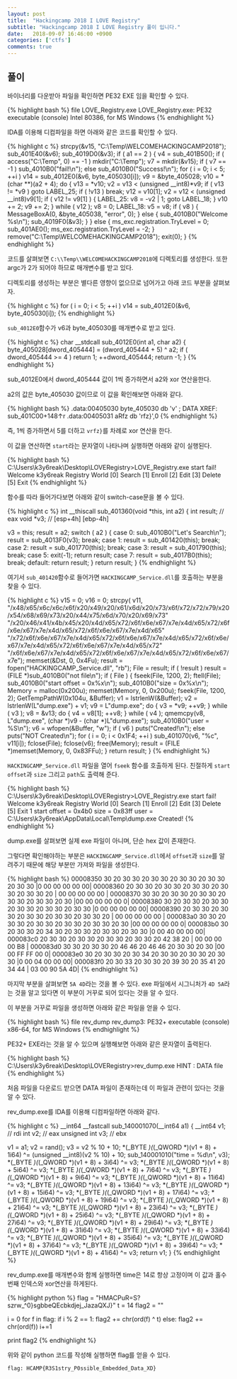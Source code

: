 ```yaml
---
layout: post
title:  "Hackingcamp 2018 I LOVE Registry"
subtitle: "Hackingcamp 2018 I LOVE Registry 풀이 입니다."
date:   2018-09-07 16:46:00 +0900
categories: ['ctfs']
comments: true
---
```


## 풀이

바이너리를 다운받아 파일을 확인하면 PE32 EXE 임을 확인할 수 있다.

{% highlight bash %}
file LOVE_Registry.exe
LOVE_Registry.exe: PE32 executable (console) Intel 80386, for MS Windows
{% endhighlight %}

IDA를 이용해 디컴파일을 하면 아래와 같은 코드를 확인할 수 있다.

{% highlight c %}
strcpy(&v15, "C:\\Temp\\WELCOMEHACKINGCAMP2018");
  sub_401E40(&v6);
  sub_4019D0(&v3);
  if ( a1 == 2 )
  {
    v4 = sub_401B50();
    if ( access("C:\\Temp", 0) == -1 )
      mkdir("C:\\Temp");
    v7 = mkdir(&v15);
    if ( v7 == -1 )
      sub_4010B0("fail!\n");
    else
      sub_4010B0("Success!\n");
    for ( i = 0; i < 5; ++i )
      v14 = sub_4012E0(&v6, byte_405030[i]);
    v9 = &byte_405028;
    v10 = *(char **)(a2 + 4);
    do
    {
      v13 = *v10;
      v2 = v13 < (unsigned __int8)*v9;
      if ( v13 != *v9 )
        goto LABEL_25;
      if ( !v13 )
        break;
      v12 = v10[1];
      v2 = v12 < (unsigned __int8)v9[1];
      if ( v12 != v9[1] )
      {
LABEL_25:
        v8 = -v2 | 1;
        goto LABEL_18;
      }
      v10 += 2;
      v9 += 2;
    }
    while ( v12 );
    v8 = 0;
LABEL_18:
    v5 = v8;
    if ( v8 )
    {
      MessageBoxA(0, &byte_405038, "error", 0);
    }
    else
    {
      sub_4010B0("Welcome %s\n");
      sub_4019F0(&v3);
    }
  }
  else
  {
    ms_exc.registration.TryLevel = 0;
    sub_401AE0();
    ms_exc.registration.TryLevel = -2;
  }
  remove("C:\\Temp\\WELCOMEHACKINGCAMP2018");
  exit(0);
}
{% endhighlight %}

코드를 살펴보면 `C:\\Temp\\WELCOMEHACKINGCAMP2018`에 디렉토리를 생성한다.
또한 argc가 2가 되어야 하므로 매개변수를 받고 있다.

디렉토리를 생성하는 부분은 별다른 영향이 없으므로 넘어가고 아래 코드 부분을 살펴보자.

{% highlight c %}
for ( i = 0; i < 5; ++i )
      v14 = sub_4012E0(&v6, byte_405030[i]);
{% endhighlight %}

`sub_4012E0`함수가 v6과 byte_405030를 매개변수로 받고 있다.

{% highlight c %}
char __stdcall sub_4012E0(int a1, char a2)
{
  byte_405028[dword_405444] = (dword_405444 + 5) ^ a2;
  if ( dword_405444 >= 4 )
    return 1;
  ++dword_405444;
  return -1;
}
{% endhighlight %}

sub_4012E0에서 dword_405444 값이 1씩 증가하면서 a2와 xor 연산을한다.

a2의 값은 byte_405030 값이므로 이 값을 확인해보면 아래와 같다.

{% highlight bash %}
.data:00405030 byte_405030     db 'v'                  ; DATA XREF: sub_401C00+148↑r
.data:00405031 aRfz            db 'rfz}',0
{% endhighlight %}

즉, 1씩 증가하면서 5를 더하고 `vrfz}`를 차례로 xor 연산을 한다.

이 값을 연산하면 `start`라는 문자열이 나타나며 실행하면 아래와 같이 실행된다.

{% highlight bash %}
C:\Users\k3y6reak\Desktop\LOVERegistry>LOVE_Registry.exe start
fail!
Welcome k3y6reak
Registry World
        [0] Search
        [1] Enroll
        [2] Edit
        [3] Delete
        [5] Exit
{% endhighlight %}

함수를 따라 들어가다보면 아래와 같이 switch-case문을 볼 수 있다.

{% highlight c %}
int __thiscall sub_401360(void *this, int a2)
{
  int result; // eax
  void *v3; // [esp+4h] [ebp-4h]

  v3 = this;
  result = a2;
  switch ( a2 )
  {
    case 0:
      sub_4010B0("Let's Search\n");
      result = sub_4013F0(v3);
      break;
    case 1:
      result = sub_401420(this);
      break;
    case 2:
      result = sub_401770(this);
      break;
    case 3:
      result = sub_401790(this);
      break;
    case 5:
      exit(-1);
      return result;
    case 7:
      result = sub_4017B0(this);
      break;
    default:
      return result;
  }
  return result;
}
{% endhighlight %}


여기서 `sub_401420`함수로 들어가면 `HACKINGCAMP_Service.dll`를 호출하는 부분을 찾을 수 있다.

{% highlight c %}
v15 = 0;
  v16 = 0;
  strcpy(
    v11,
    "/x48/x65/x6c/x6c/x6f/x20/x49/x20/x61/x6d/x20/x73/x6f/x72/x72/x79/x20/x54/x68/x69/x73/x20/x44/x75/x6d/x70/x20/x69/x73"
    "/x20/x46/x41/x4b/x45/x20/x4d/x65/x72/x6f/x6e/x67/x7e/x4d/x65/x72/x6f/x6e/x67/x7e/x4d/x65/x72/x6f/x6e/x67/x7e/x4d/x65"
    "/x72/x6f/x6e/x67/x7e/x4d/x65/x72/x6f/x6e/x67/x7e/x4d/x65/x72/x6f/x6e/x67/x7e/x4d/x65/x72/x6f/x6e/x67/x7e/x4d/x65/x72"
    "/x6f/x6e/x67/x7e/x4d/x65/x72/x6f/x6e/x67/x7e/x4d/x65/x72/x6f/x6e/x67/x7e");
  memset(&Dst, 0, 0x4Fu);
  result = fopen("HACKINGCAMP_Service.dll", "rb");
  File = result;
  if ( !result )
    result = (FILE *)sub_4010B0("not file\n");
  if ( File )
  {
    fseek(File, 1200, 2);
    ftell(File);
    sub_4010B0("start offset = 0x%x\n");
    sub_4010B0("size = 0x%x\n");
    Memory = malloc(0x200u);
    memset(Memory, 0, 0x200u);
    fseek(File, 1200, 2);
    GetTempPathW(0x104u, &Buffer);
    v1 = lstrlenW(&Buffer);
    v2 = lstrlenW(L"dump.exe") + v1;
    v9 = L"dump.exe";
    do
    {
      v3 = *v9;
      ++v9;
    }
    while ( v3 );
    v8 = &v13;
    do
    {
      v4 = v8[1];
      ++v8;
    }
    while ( v4 );
    qmemcpy(v8, L"dump.exe", (char *)v9 - (char *)L"dump.exe");
    sub_4010B0("user = %S\n");
    v6 = wfopen(&Buffer, "w");
    if ( v6 )
      puts("Created!\n");
    else
      puts("NOT Created\n");
    for ( i = 0; i < 0x1F4; ++i )
      sub_401070(v6, "%c", v11[i]);
    fclose(File);
    fclose(v6);
    free(Memory);
    result = (FILE *)memset(Memory, 0, 0x83FFu);
  }
  return result;
}
{% endhighlight %}

`HACKINGCAMP_Service.dll` 파일을 열어 `fseek` 함수를 호출하게 된다. 친절하게 `start offset`과 `size` 그리고 `path`도 출력해 준다.


{% highlight bash %}
C:\Users\k3y6reak\Desktop\LOVERegistry>LOVE_Registry.exe start
fail!
Welcome k3y6reak
Registry World
        [0] Search
        [1] Enroll
        [2] Edit
        [3] Delete
        [5] Exit
1
start offset = 0x4b0
size = 0x83ff
user = C:\Users\k3y6reak\AppData\Local\Temp\dump.exe
Created!
{% endhighlight %}

dump.exe를 살펴보면 실제 exe 파일이 아니며, 단순 hex 값이 존재한다.

그렇다면 확인해야하는 부분은 `HACKINGCAMP_Service.dll`에서 `offset`과 `size`를 알려주기 때문에 해당 부분만 가져와 파일을 생성한다.

{% highlight bash %}
00008350  30 20 30 30 20 30 30 20  30 30 20 30 30 20 30 30  |0 00 00 00 00 00|
00008360  20 30 30 20 30 30 20 30  30 20 30 30 20 30 30 20  | 00 00 00 00 00 |
00008370  30 30 20 30 30 20 30 30  20 30 30 20 30 30 20 30  |00 00 00 00 00 0|
00008380  30 20 30 30 20 30 30 20  30 30 20 30 30 20 30 30  |0 00 00 00 00 00|
00008390  20 30 30 20 30 30 20 30  30 20 30 30 20 30 30 20  | 00 00 00 00 00 |
000083a0  30 30 20 30 30 20 30 30  20 30 30 20 30 30 20 30  |00 00 00 00 00 0|
000083b0  30 20 30 30 20 34 30 20  30 30 20 30 30 20 30 30  |0 00 40 00 00 00|
000083c0  20 30 30 20 30 30 20 30  30 20 30 30 20 42 38 20  | 00 00 00 00 B8 |
000083d0  30 30 20 30 30 20 46 46  20 46 46 20 30 30 20 30  |00 00 FF FF 00 0|
000083e0  30 20 30 30 20 30 34 20  30 30 20 30 30 20 30 30  |0 00 04 00 00 00|
000083f0  20 30 33 20 30 30 20 39  30 20 35 41 20 34 44     | 03 00 90 5A 4D|
{% endhighlight %}

마지막 부분을 살펴보면 `5A 4D`라는 것을 볼 수 있다. exe 파일에서 시그니처가 `4D 5A`라는 것을 알고 있다면 이 부분이 거꾸로 되어 있다는 것을 알 수 있다.

이 부분을 거꾸로 파일을 생성하면 아래와 같은 파일을 얻을 수 있다.

{% highlight bash %}
file rev_dump
rev_dump3: PE32+ executable (console) x86-64, for MS Windows
{% endhighlight %}

PE32+ EXE라는 것을 알 수 있으며 실행해보면 아래와 같은 문자열이 출력된다.

{% highlight bash %}
C:\Users\k3y6reak\Desktop\LOVERegistry>rev_dump.exe
HINT : DATA file
{% endhighlight %}

처음 파일을 다운로드 받으면 DATA 파일이 존재하는데 이 파일과 관련이 있다는 것을 알 수 있다.

rev_dump.exe를 IDA를 이용해 디컴파일하면 아래와 같다.


{% highlight c %}
__int64 __fastcall sub_140001070(__int64 a1)
{
  __int64 v1; // rdi
  int v2; // eax
  unsigned int v3; // ebx

  v1 = a1;
  v2 = rand();
  v3 = v2 % 10 + 10;
  *(_BYTE *)(*(_QWORD *)(v1 + 8) + 1i64) ^= (unsigned __int8)(v2 % 10) + 10;
  sub_140001010("time = %d\n", v3);
  *(_BYTE *)(*(_QWORD *)(v1 + 8) + 3i64) ^= v3;
  *(_BYTE *)(*(_QWORD *)(v1 + 8) + 5i64) ^= v3;
  *(_BYTE *)(*(_QWORD *)(v1 + 8) + 7i64) ^= v3;
  *(_BYTE *)(*(_QWORD *)(v1 + 8) + 9i64) ^= v3;
  *(_BYTE *)(*(_QWORD *)(v1 + 8) + 11i64) ^= v3;
  *(_BYTE *)(*(_QWORD *)(v1 + 8) + 13i64) ^= v3;
  *(_BYTE *)(*(_QWORD *)(v1 + 8) + 15i64) ^= v3;
  *(_BYTE *)(*(_QWORD *)(v1 + 8) + 17i64) ^= v3;
  *(_BYTE *)(*(_QWORD *)(v1 + 8) + 19i64) ^= v3;
  *(_BYTE *)(*(_QWORD *)(v1 + 8) + 21i64) ^= v3;
  *(_BYTE *)(*(_QWORD *)(v1 + 8) + 23i64) ^= v3;
  *(_BYTE *)(*(_QWORD *)(v1 + 8) + 25i64) ^= v3;
  *(_BYTE *)(*(_QWORD *)(v1 + 8) + 27i64) ^= v3;
  *(_BYTE *)(*(_QWORD *)(v1 + 8) + 29i64) ^= v3;
  *(_BYTE *)(*(_QWORD *)(v1 + 8) + 31i64) ^= v3;
  *(_BYTE *)(*(_QWORD *)(v1 + 8) + 33i64) ^= v3;
  *(_BYTE *)(*(_QWORD *)(v1 + 8) + 35i64) ^= v3;
  *(_BYTE *)(*(_QWORD *)(v1 + 8) + 37i64) ^= v3;
  *(_BYTE *)(*(_QWORD *)(v1 + 8) + 39i64) ^= v3;
  *(_BYTE *)(*(_QWORD *)(v1 + 8) + 41i64) ^= v3;
  return v1;
}
{% endhighlight %}

rev_dump.exe를 매개변수와 함께 실행하면 time은 14로 항상 고정이며 이 값과 홀수번째 인덱스와 xor연산을 하게된다.

{% highlight python %}
flag = "HMACPuR=S?szrw_^0}sgbbeQEcbkdjej_JazaQXJ}"
t = 14
flag2 = ""

i = 0
for f in flag:
    if i % 2 == 1:
        flag2 += chr(ord(f) ^ t)
    else:
        flag2 += chr(ord(f))
    i+=1

print flag2
{% endhighlight %}

위와 같이 python 코드를 작성해 실행하면 flag를 얻을 수 있다.

`flag: HCAMP{R3S1stry_P0ssible_Embedded_Data_XD}`
